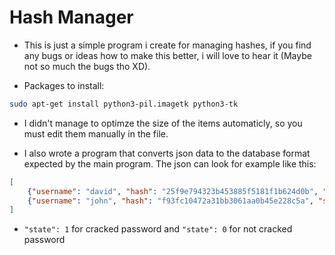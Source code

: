 # Hash Manager

- This is just a simple program i create for managing hashes, if you find any bugs or ideas how to make this better, i will love to hear it (Maybe not so much the bugs tho XD).

- Packages to install: 
```bash
sudo apt-get install python3-pil.imagetk python3-tk
```

- I didn't manage to optimze the size of the items automaticly, so you must edit them manually in the file.

- I also wrote a program that converts json data to the database format expected by the main program. The json can look for example like this:
```json
[
    {"username": "david", "hash": "25f9e794323b453885f5181f1b624d0b", "password": "123456789", "state": 1},
    {"username": "john", "hash": "f93fc10472a31bb3061aa0b45e228c5a", "state": 0}
]
```
- `"state": 1` for cracked password and `"state": 0` for not cracked password
